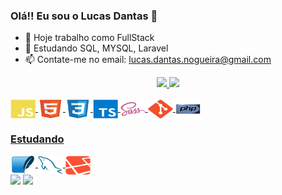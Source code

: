 ### Olá!! Eu sou o Lucas Dantas 👋

- 🔭 Hoje trabalho como FullStack
- 🌱 Estudando SQL, MYSQL, Laravel
- 📫 Contate-me no email: lucas.dantas.nogueira@gmail.com

<div align="center">
  <a href="https://github.com/lucas-dantas10">
  <img height="170em" src="https://github-readme-stats.vercel.app/api?username=lucas-dantas10&show_icons=true&theme=dark&include_all_commits=true&count_private=true"/>
  <img height="170em" src="https://github-readme-stats.vercel.app/api/top-langs/?username=lucas-dantas10&layout=compact&langs_count=7&theme=dark"/>
</div>
  <div style="display: inline_block"><br>
  <img align="center" alt="Lucas-Js" height="30" width="40" src="https://raw.githubusercontent.com/devicons/devicon/master/icons/javascript/javascript-plain.svg">
  <img align="center" alt="Lucas-HTML" height="30" width="40" src="https://raw.githubusercontent.com/devicons/devicon/master/icons/html5/html5-original.svg">
  <img align="center" alt="Lucas-CSS" height="30" width="40" src="https://raw.githubusercontent.com/devicons/devicon/master/icons/css3/css3-original.svg">
  <img align="center" alt="Lucas-Ts" height="30" width="40" src="https://raw.githubusercontent.com/devicons/devicon/master/icons/typescript/typescript-plain.svg">
  <img align="center" alt="Lucas-SASS" height="30" width="40" src="https://github.com/devicons/devicon/blob/master/icons/sass/sass-original.svg">
  <img align="center" alt="Lucas-git" height="30" width="40" src="https://github.com/devicons/devicon/blob/master/icons/git/git-original.svg">
  <img align="center" alt="Lucas-php" height="30" width="40" src="https://github.com/devicons/devicon/blob/master/icons/php/php-original.svg">
</div>
  
  <h3>Estudando</h3>
  <img align="center" alt="Lucas-Sqlite" height="30" width="40" src="https://github.com/devicons/devicon/blob/master/icons/sqlite/sqlite-original.svg">
  <img align="center" alt="Lucas-Mysql" height="30" width="40" src="https://github.com/devicons/devicon/blob/master/icons/mysql/mysql-original.svg">
  <img align="center" alt="Lucas-Laravel" height="30" width="40" src="https://github.com/devicons/devicon/blob/master/icons/laravel/laravel-plain.svg">
  
  
<div>
    <a href = "mailto:lucas.dantas.nogueira@gmail.com"><img src="https://img.shields.io/badge/-Gmail-%23333?style=for-the-badge&logo=gmail&logoColor=white" target="_blank"></a>
    <a href="https://www.linkedin.com/in/lucas-dantas-197549236/" target="_blank"><img src="https://img.shields.io/badge/-LinkedIn-%230077B5?style=for-the-badge&logo=linkedin&logoColor=white" target="_blank"></a>
  
</div>
